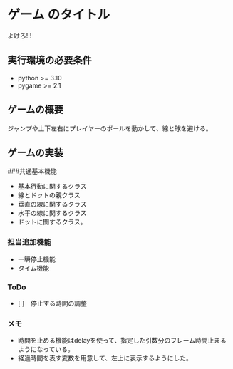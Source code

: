# ゲーム のタイトル
よけろ!!!
## 実行環境の必要条件
* python >= 3.10
* pygame >= 2.1

## ゲームの概要
ジャンプや上下左右にプレイヤーのボールを動かして、線と球を避ける。

## ゲームの実装
###共通基本機能
* 基本行動に関するクラス
* 線とドットの親クラス
* 垂直の線に関するクラス
* 水平の線に関するクラス
* ドットに関するクラス。
### 担当追加機能
* 一瞬停止機能
* タイム機能
### ToDo
- [ ]　停止する時間の調整
### メモ
* 時間を止める機能はdelayを使って、指定した引数分のフレーム時間止まるようになっている。
* 経過時間を表す変数を用意して、左上に表示するようにした。
